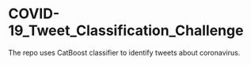 # COVID-19_Tweet_Classification_Challenge
The repo uses CatBoost classifier to identify tweets about coronavirus.
